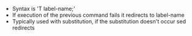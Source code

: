 - Syntax is 'T label-name;'
- If execution of the previous command fails it redirects to label-name
- Typically used with substitution, if the substitution doesn't occur sed redirects